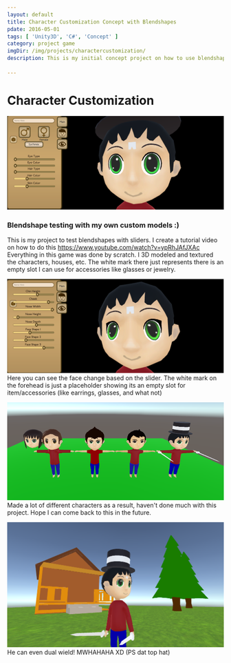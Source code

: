 ```yaml
---
layout: default
title: Character Customization Concept with Blendshapes
pdate: 2016-05-01
tags: [ 'Unity3D', 'C#', 'Concept' ]
category: project game
imgDir: /img/projects/charactercustomization/
description: This is my initial concept project on how to use blendshapes in Unity's GameEngine for character customization. Surprisingly there were no documentation on this on the web at the time nor was there any on youtube so I dived down programmed an optimal way of achieving this. There is now a video of it on youtube with my Alias as Glauz.

---
```



Character Customization
================

![Picture](/img/projects/charactercustomization/1.png)
### Blendshape testing with my own custom models :)
This is my project to test blendshapes with sliders. I create a tutorial video on how to do this https://www.youtube.com/watch?v=ypRhJAfJXAc Everything in this game was done by scratch. I 3D modeled and textured the characters, houses, etc. The white mark there just represents there is an empty slot I can use for accessories like glasses or jewelry.

![Picture](/img/projects/charactercustomization/2.png)
Here you can see the face change based on the slider. The white mark on the forehead is just a placeholder showing its an empty slot for item/accessories (like earrings, glasses, and what not)

![Picture](/img/projects/charactercustomization/3.png)
Made a lot of different characters as a result, haven't done much with this project. Hope I can come back to this in the future.

![Picture](/img/projects/charactercustomization/4.png)
He can even dual wield! MWHAHAHA XD (PS dat top hat)
